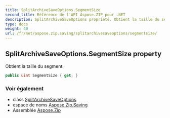 ```yaml
---
title: SplitArchiveSaveOptions.SegmentSize
second_title: Référence de l'API Aspose.ZIP pour .NET
description: SplitArchiveSaveOptions propriété. Obtient la taille du segment.
type: docs
weight: 40
url: /fr/net/aspose.zip.saving/splitarchivesaveoptions/segmentsize/
---
```

## SplitArchiveSaveOptions.SegmentSize property

Obtient la taille du segment.

```csharp
public uint SegmentSize { get; }
```

### Voir également

* class [SplitArchiveSaveOptions](../)
* espace de noms [Aspose.Zip.Saving](../../splitarchivesaveoptions/)
* Assemblée [Aspose.Zip](../../../)


